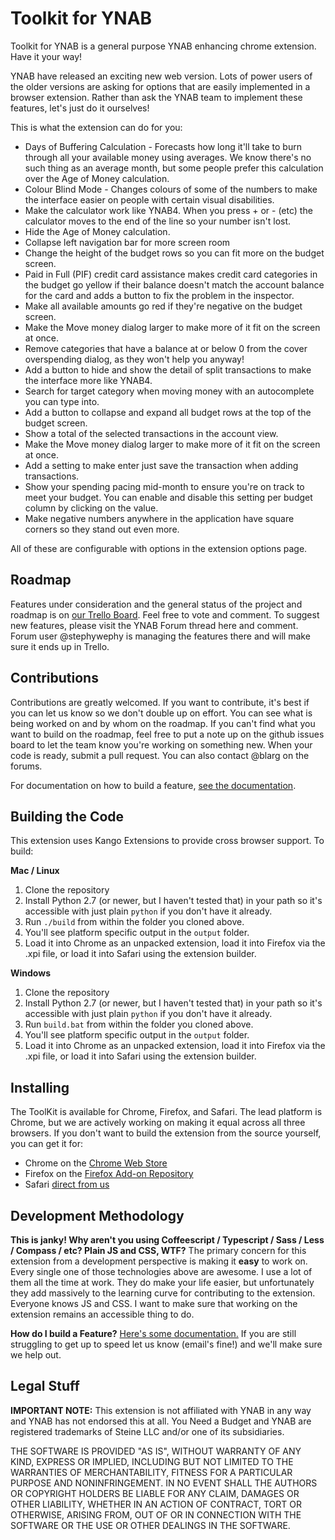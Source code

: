 Toolkit for YNAB
=============

Toolkit for YNAB is a general purpose YNAB enhancing chrome extension. Have it your way!

YNAB have released an exciting new web version. Lots of power users of the older
versions are asking for options that are easily implemented in a browser extension.
Rather than ask the YNAB team to implement these features, let's just do it
ourselves!

This is what the extension can do for you:

- Days of Buffering Calculation - Forecasts how long it'll take to burn through all your available money using averages. We know there's no such thing as an average month, but some people prefer this calculation over the Age of Money calculation.
- Colour Blind Mode - Changes colours of some of the numbers to make the interface easier on people with certain visual disabilities.
- Make the calculator work like YNAB4. When you press + or - (etc) the calculator moves to the end of the line so your number isn't lost.
- Hide the Age of Money calculation.
- Collapse left navigation bar for more screen room
- Change the height of the budget rows so you can fit more on the budget screen.
- Paid in Full (PIF) credit card assistance makes credit card categories in the budget go yellow if their balance doesn't match the account balance for the card and adds a button to fix the problem in the inspector.
- Make all available amounts go red if they're negative on the budget screen.
- Make the Move money dialog larger to make more of it fit on the screen at once.
- Remove categories that have a balance at or below 0 from the cover overspending dialog, as they won't help you anyway!
- Add a button to hide and show the detail of split transactions to make the interface more like YNAB4.
- Search for target category when moving money with an autocomplete you can type into.
- Add a button to collapse and expand all budget rows at the top of the budget screen.
- Show a total of the selected transactions in the account view.
- Make the Move money dialog larger to make more of it fit on the screen at once.
- Add a setting to make enter just save the transaction when adding transactions.
- Show your spending pacing mid-month to ensure you're on track to meet your budget. You can enable and disable this setting per budget column by clicking on the value.
- Make negative numbers anywhere in the application have square corners so they stand out even more.

All of these are configurable with options in the extension options page.

Roadmap
-------

Features under consideration and the general status of the project and roadmap is on [our Trello Board](https://trello.com/b/EzOvXlil/ynab-enhanced-roadmap). Feel free to vote and comment. To suggest new features, please visit the YNAB Forum thread here and comment. Forum user @stephywephy is managing the features there and will make sure it ends up in Trello.

Contributions
-------------

Contributions are greatly welcomed. If you want to contribute, it's best if you can let us know so we don't double up on effort. You can see what is being worked on and by whom on the roadmap. If you can't find what you want to build on the roadmap, feel free to put a note up on the github issues board to let the team know you're working on something new. When your code is ready, submit a pull request. You can also contact @blarg on the forums.

For documentation on how to build a feature, [see the documentation](https://github.com/blargity/toolkit-for-ynab/blob/master/src/common/res/features/HOW_TO_BUILD_FEATURES.md).

Building the Code
-----------------
This extension uses Kango Extensions to provide cross browser support. To build:

**Mac / Linux**

1. Clone the repository
1. Install Python 2.7 (or newer, but I haven't tested that) in your path so it's accessible with just plain ```python``` if you don't have it already.
1. Run ```./build``` from within the folder you cloned above.
1. You'll see platform specific output in the ```output``` folder.
1. Load it into Chrome as an unpacked extension, load it into Firefox via the .xpi file, or load it into Safari using the extension builder.

**Windows**

1. Clone the repository
1. Install Python 2.7 (or newer, but I haven't tested that) in your path so it's accessible with just plain ```python``` if you don't have it already.
1. Run ```build.bat``` from within the folder you cloned above.
1. You'll see platform specific output in the ```output``` folder.
1. Load it into Chrome as an unpacked extension, load it into Firefox via the .xpi file, or load it into Safari using the extension builder.

Installing
---------------
The ToolKit is available for Chrome, Firefox, and Safari. The lead platform is Chrome, but we are actively working on making it equal across all three browsers.
If you don't want to build the extension from the source yourself, you can get it for:

- Chrome on the [Chrome Web Store](https://chrome.google.com/webstore/detail/toolkit-for-ynab/lmhdkkhepllpnondndgpgclfjnlofgjl)
- Firefox on the [Firefox Add-on Repository](https://addons.mozilla.org/firefox/addon/toolkit-for-ynab/)
- Safari [direct from us](http://toolkitforynab.com/safari-updates/toolkitforynab_latest.safariextz)

Development Methodology
-----------------------

**This is janky! Why aren't you using Coffeescript / Typescript / Sass / Less / Compass / etc? Plain JS and CSS, WTF?**
The primary concern for this extension from a development perspective is making it **easy** to work on. Every single one of those technologies above are awesome. I use a lot of them all the time at work. They do make your life easier, but unfortunately they add massively to the learning curve for contributing to the extension. Everyone knows JS and CSS. I want to make sure that working on the extension remains an accessible thing to do.

**How do I build a Feature?**
[Here's some documentation.](https://github.com/blargity/toolkit-for-ynab/blob/master/src/common/res/features/HOW_TO_BUILD_FEATURES.md) If you are still struggling to get up to speed let us know (email's fine!) and we'll make sure we help out.

Legal Stuff
-----------

**IMPORTANT NOTE:** This extension is not affiliated with YNAB in any way and YNAB has not endorsed this at all. You Need a Budget and YNAB are registered trademarks of Steine LLC and/or one of its subsidiaries.

THE SOFTWARE IS PROVIDED "AS IS", WITHOUT WARRANTY OF ANY KIND, EXPRESS OR
IMPLIED, INCLUDING BUT NOT LIMITED TO THE WARRANTIES OF MERCHANTABILITY,
FITNESS FOR A PARTICULAR PURPOSE AND NONINFRINGEMENT. IN NO EVENT SHALL THE
AUTHORS OR COPYRIGHT HOLDERS BE LIABLE FOR ANY CLAIM, DAMAGES OR OTHER
LIABILITY, WHETHER IN AN ACTION OF CONTRACT, TORT OR OTHERWISE, ARISING FROM,
OUT OF OR IN CONNECTION WITH THE SOFTWARE OR THE USE OR OTHER DEALINGS IN THE
SOFTWARE.
